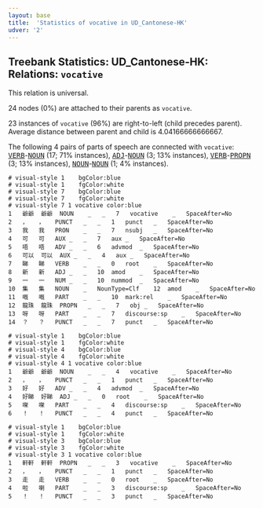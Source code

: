 ```yaml
---
layout: base
title:  'Statistics of vocative in UD_Cantonese-HK'
udver: '2'
---
```


## Treebank Statistics: UD_Cantonese-HK: Relations: `vocative`

This relation is universal.

24 nodes (0%) are attached to their parents as `vocative`.

23 instances of `vocative` (96%) are right-to-left (child precedes parent).
Average distance between parent and child is 4.04166666666667.

The following 4 pairs of parts of speech are connected with `vocative`: <tt><a href="yue_hk-pos-VERB.html">VERB</a></tt>-<tt><a href="yue_hk-pos-NOUN.html">NOUN</a></tt> (17; 71% instances), <tt><a href="yue_hk-pos-ADJ.html">ADJ</a></tt>-<tt><a href="yue_hk-pos-NOUN.html">NOUN</a></tt> (3; 13% instances), <tt><a href="yue_hk-pos-VERB.html">VERB</a></tt>-<tt><a href="yue_hk-pos-PROPN.html">PROPN</a></tt> (3; 13% instances), <tt><a href="yue_hk-pos-NOUN.html">NOUN</a></tt>-<tt><a href="yue_hk-pos-NOUN.html">NOUN</a></tt> (1; 4% instances).


~~~ conllu
# visual-style 1	bgColor:blue
# visual-style 1	fgColor:white
# visual-style 7	bgColor:blue
# visual-style 7	fgColor:white
# visual-style 7 1 vocative	color:blue
1	爺爺	爺爺	NOUN	_	_	7	vocative	_	SpaceAfter=No
2	，	，	PUNCT	_	_	1	punct	_	SpaceAfter=No
3	我	我	PRON	_	_	7	nsubj	_	SpaceAfter=No
4	可	可	AUX	_	_	7	aux	_	SpaceAfter=No
5	唔	唔	ADV	_	_	6	advmod	_	SpaceAfter=No
6	可以	可以	AUX	_	_	4	aux	_	SpaceAfter=No
7	睇	睇	VERB	_	_	0	root	_	SpaceAfter=No
8	新	新	ADJ	_	_	10	amod	_	SpaceAfter=No
9	一	一	NUM	_	_	10	nummod	_	SpaceAfter=No
10	集	集	NOUN	_	NounType=Clf	12	amod	_	SpaceAfter=No
11	嘅	嘅	PART	_	_	10	mark:rel	_	SpaceAfter=No
12	龍珠	龍珠	PROPN	_	_	7	obj	_	SpaceAfter=No
13	呀	呀	PART	_	_	7	discourse:sp	_	SpaceAfter=No
14	？	？	PUNCT	_	_	7	punct	_	SpaceAfter=No

~~~


~~~ conllu
# visual-style 1	bgColor:blue
# visual-style 1	fgColor:white
# visual-style 4	bgColor:blue
# visual-style 4	fgColor:white
# visual-style 4 1 vocative	color:blue
1	爺爺	爺爺	NOUN	_	_	4	vocative	_	SpaceAfter=No
2	，	，	PUNCT	_	_	1	punct	_	SpaceAfter=No
3	好	好	ADV	_	_	4	advmod	_	SpaceAfter=No
4	好睇	好睇	ADJ	_	_	0	root	_	SpaceAfter=No
5	㗎	㗎	PART	_	_	4	discourse:sp	_	SpaceAfter=No
6	！	！	PUNCT	_	_	4	punct	_	SpaceAfter=No

~~~


~~~ conllu
# visual-style 1	bgColor:blue
# visual-style 1	fgColor:white
# visual-style 3	bgColor:blue
# visual-style 3	fgColor:white
# visual-style 3 1 vocative	color:blue
1	軒軒	軒軒	PROPN	_	_	3	vocative	_	SpaceAfter=No
2	，	，	PUNCT	_	_	1	punct	_	SpaceAfter=No
3	走	走	VERB	_	_	0	root	_	SpaceAfter=No
4	啦	喇	PART	_	_	3	discourse:sp	_	SpaceAfter=No
5	！	！	PUNCT	_	_	3	punct	_	SpaceAfter=No

~~~


